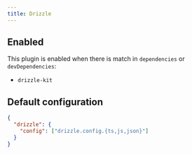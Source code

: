 ```yaml
---
title: Drizzle
---
```


## Enabled

This plugin is enabled when there is match in `dependencies` or
`devDependencies`:

- `drizzle-kit`

## Default configuration

```json title="knip.json"
{
  "drizzle": {
    "config": ["drizzle.config.{ts,js,json}"]
  }
}
```
